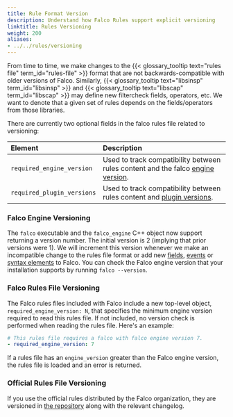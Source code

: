 ```yaml
---
title: Rule Format Version
description: Understand how Falco Rules support explicit versioning
linktitle: Rules Versioning
weight: 200
aliases:
- ../../rules/versioning
---
```


From time to time, we make changes to the {{< glossary_tooltip text="rules file" term_id="rules-file" >}} format that are not backwards-compatible with older versions of Falco. Similarly, {{< glossary_tooltip text="libsinsp" term_id="libsinsp" >}} and {{< glossary_tooltip text="libscap" term_id="libscap" >}} may define new filtercheck fields, operators, etc. We want to denote that a given set of rules depends on the fields/operators from those libraries.

There are currently two optional fields in the falco rules file related to versioning:

Element | Description
:-------|:-----------
`required_engine_version` | Used to track compatibility between rules content and the falco [engine version](/docs/rules/versioning/#falco-engine-versioning).
`required_plugin_versions` | Used to track compatibility between rules content and [plugin versions](/docs/plugins#plugin-versions-and-falco-rules).

### Falco Engine Versioning

The `falco` executable and the `falco_engine` C++ object now support returning a version number. The initial version is 2 (implying that prior versions were 1). We will increment this version whenever we make an incompatible change to the rules file format or add new [fields](/docs/reference/rules/supported-fields), [events](/docs/reference/rules/supported-events) or [syntax elements](/docs/rules/conditions/) to Falco. You can check the Falco engine version that your installation supports by running `falco --version`.

### Falco Rules File Versioning

The Falco rules files included with Falco include a new top-level object, `required_engine_version: N`, that specifies the minimum engine version required to read this rules file. If not included, no version check is performed when reading the rules file. Here's an example:

```yaml
# This rules file requires a falco with falco engine version 7.
- required_engine_version: 7
```

If a rules file has an `engine_version` greater than the Falco engine version, the rules file is loaded and an error is returned.

### Official Rules File Versioning

If you use the official rules distributed by the Falco organization, they are versioned in [the repository](https://github.com/falcosecurity/rules/releases) along with the relevant changelog.

